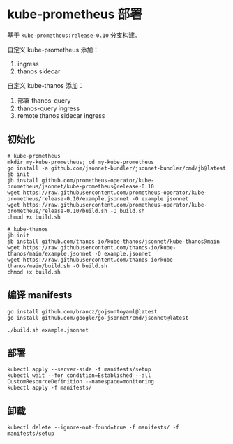 # kube-prometheus 部署
基于 `kube-prometheus:release-0.10` 分支构建。

自定义 kube-prometheus 添加：
1. ingress
2. thanos sidecar

自定义 kube-thanos 添加：
1. 部署 thanos-query
2. thanos-query ingress
3. remote thanos sidecar ingress

## 初始化

```shell
# kube-prometheus
mkdir my-kube-prometheus; cd my-kube-prometheus
go install -a github.com/jsonnet-bundler/jsonnet-bundler/cmd/jb@latest
jb init
jb install github.com/prometheus-operator/kube-prometheus/jsonnet/kube-prometheus@release-0.10
wget https://raw.githubusercontent.com/prometheus-operator/kube-prometheus/release-0.10/example.jsonnet -O example.jsonnet
wget https://raw.githubusercontent.com/prometheus-operator/kube-prometheus/release-0.10/build.sh -O build.sh
chmod +x build.sh

# kube-thanos
jb init
jb install github.com/thanos-io/kube-thanos/jsonnet/kube-thanos@main
wget https://raw.githubusercontent.com/thanos-io/kube-thanos/main/example.jsonnet -O example.jsonnet
wget https://raw.githubusercontent.com/thanos-io/kube-thanos/main/build.sh -O build.sh
chmod +x build.sh
```

## 编译 manifests

```shell
go install github.com/brancz/gojsontoyaml@latest
go install github.com/google/go-jsonnet/cmd/jsonnet@latest

./build.sh example.jsonnet
```

## 部署

```shell
kubectl apply --server-side -f manifests/setup
kubectl wait --for condition=Established --all CustomResourceDefinition --namespace=monitoring
kubectl apply -f manifests/
```

## 卸载

```shell
kubectl delete --ignore-not-found=true -f manifests/ -f manifests/setup
```